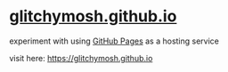 # **[glitchymosh.github.io](https://glitchymosh.github.io/)**

experiment with using [GitHub Pages](https://github.io) as a hosting service

visit here: https://glitchymosh.github.io
